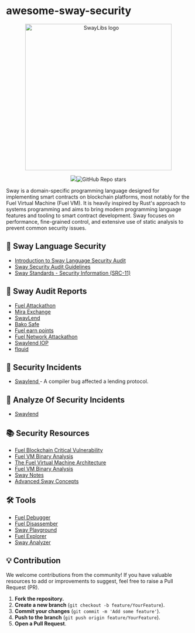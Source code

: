 # awesome-sway-security

<p align="center">
    <picture>
        <source media="(prefers-color-scheme: dark)" srcset="images/awesome-sway-security-logo-dark-theme.png">
        <img alt="SwayLibs logo" width="400px" src="images/awesome-sway-security-logo-light-theme.png">
    </picture>
    <br>


<p align="center">
     <img src="https://awesome.re/badge.svg" /><img alt="GitHub Repo stars" 		 src="https://img.shields.io/github/stars/exvulsec/awesome-sway-security">
</p>   




Sway is a domain-specific programming language designed for implementing smart contracts on blockchain platforms, most notably for the Fuel  Virtual Machine (Fuel VM). It is heavily inspired by Rust's approach to  systems programming and aims to bring modern programming language  features and tooling to smart contract development. Sway focuses on  performance, fine-grained control, and extensive use of static analysis  to prevent common security issues.



## 🔐 Sway Language Security


* [Introduction to Sway Language Security Audit](https://exvul.com/introduction-to-the-sway-language-security-audit/) 
* [Sway Security Audit Guidelines](https://exvul.com/sway-security-guidelines/)
* [Sway Standards - Security Information (SRC-11)](https://docs.fuel.network/docs/sway-standards/src-11-security-information/)



## 📝 Sway Audit Reports

* [Fuel Attackathon](https://medium.com/immunefi/top-5-bugs-from-the-fuel-attackathon-80eda8920505)
* [Mira Exchange](https://docs.mira.ly/developer-guides/security-audit) 
* [SwayLend](https://github.com/Swaylend/swaylend-monorepo/tree/develop/audits)
* [Bako Safe](https://github.com/Quillhash/QuillAudit_Reports/blob/master/Bako%20Safe%20Sway%20Smart%20Contracts%20Audit%20Report%20-%20QuillAudits.pdf)
* [Fuel earn points](https://app.fuel.network/earn-points/report-audit-hexens.pdf)
* [Fuel Network Attackathon](https://drive.google.com/file/d/1L-8jHGhR8UqvRlHRhUXXreSRkGUVJsPU/view)
* [Swaylend IOP](https://reports.immunefi.com/swaylend_iop)
* [flquid](https://drive.google.com/file/d/1qhiI26aB9MTXfo-hLW8Qy9ki2ueCudKN/view)


## 🚨 Security Incidents

* [Swaylend ](https://x.com/EXVULSEC/status/1853448371945525434) - A compiler bug affected a lending protocol.



## 🔬 Analyze Of Security Incidents

* [Swaylend](https://x.com/EXVULSEC/status/1853448371945525434)



## 📚 Security Resources

* [Fuel Blockchain Critical Vulnerability](https://github.com/minato7namikazi/Fuel-Blockchain-Critical-Vulnerability)
* [Fuel VM Binary Analysis](https://jtriley.substack.com/p/fuel-vm-binary-analysis)
* [The Fuel Virtual Machine Architecture](https://jtriley.substack.com/p/the-fuel-virtual-machine-architecture)
* [Fuel VM Binary Analysis](https://jtriley.substack.com/p/fuel-vm-binary-analysis)
* [Sway Notes](https://github.com/jecikpo/Audit-Notes/blob/main/Sway-storage.md)
* [Advanced Sway Concepts](https://x.com/immunefi/status/1803118910494884317)



## 🛠️ Tools

* [Fuel Debugger](https://github.com/fuellabs/fuel-debugger)
* [Fuel Disassember](https://github.com/otrho/fuel-dis)
* [Sway Playground](https://github.com/FuelLabs/sway-playground)
* [Fuel Explorer](https://app.fuel.network/)
* [Sway Analyzer](https://github.com/ourovoros-io/sway-analyzer)



## 💡 Contribution

We welcome contributions from the community! If you have valuable  resources to add or improvements to suggest, feel free to raise a Pull  Request (PR).

1. **Fork the repository.**
2. **Create a new branch** (`git checkout -b feature/YourFeature`).
3. **Commit your changes** (`git commit -m 'Add some feature'`).
4. **Push to the branch** (`git push origin feature/YourFeature`).
5. **Open a Pull Request**.
